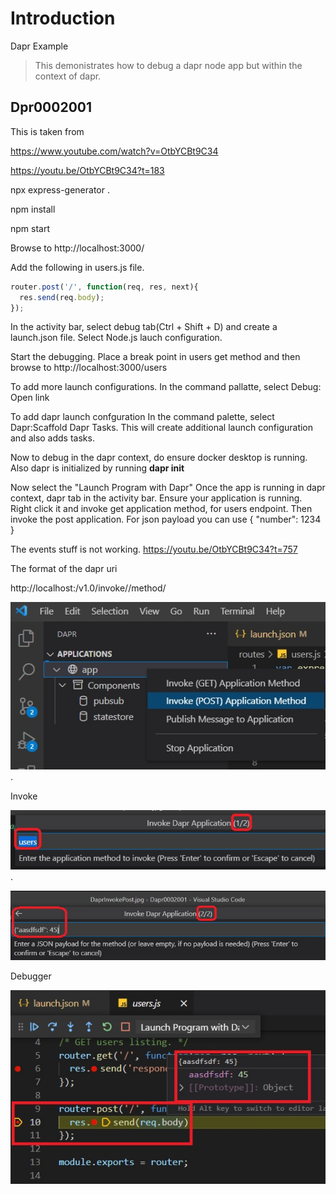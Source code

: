 # Introduction 

Dapr Example

>This demonistrates how to debug a dapr node app but within the context of dapr.

## Dpr0002001
This is taken from 

https://www.youtube.com/watch?v=OtbYCBt9C34

https://youtu.be/OtbYCBt9C34?t=183

npx express-generator .

npm install

npm start

Browse to http://localhost:3000/

Add the following in users.js file.

```js
router.post('/', function(req, res, next){
  res.send(req.body);
});
```

In the activity bar, select debug tab(Ctrl + Shift + D) and create a launch.json file.
Select Node.js lauch configuration. 

Start the debugging.
Place a break point in users get method and then browse to http://localhost:3000/users

To add more launch configurations.
In the command pallatte, select Debug: Open link


To add dapr launch confguration
In the command palette, select Dapr:Scaffold Dapr Tasks.
This will create additional launch configuration and also adds tasks.

Now to debug in the dapr context, do ensure docker desktop is running. 
Also dapr is initialized by running **dapr init**

Now select the "Launch Program with Dapr"
Once the app is running in dapr context, dapr tab in the activity bar.
Ensure your application is running. Right click it and invoke get application method, for users endpoint.
Then invoke the post application. For json payload you can use 
{
    "number": 1234
}

The events stuff is not working.
https://youtu.be/OtbYCBt9C34?t=757

The format of the dapr uri

http://localhost:<port-no>/v1.0/invoke/<app-id>/method/<method-name>

![Dapr Invoke App post](DaprInvoke.jpg "Dapr Invoke App post").

Invoke

![Dapr Invoke App post](DaprInvokePost.jpg "Dapr Invoke App post").

![Dapr Invoke App jsoninput](DaprInvokePostJsonInput.jpg "Dapr Invoke App post")

Debugger

![Dapr Invoke App jsoninput](DaprInvokePostJsonInputBreakPoint.jpg "Dapr Invoke App post")